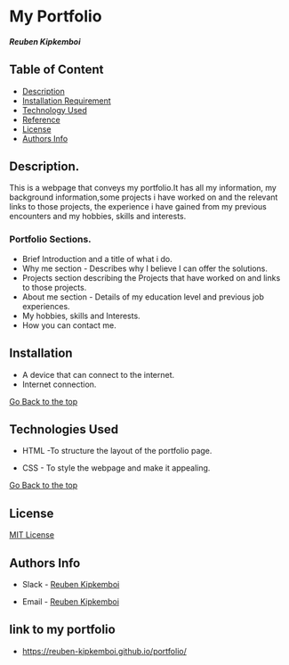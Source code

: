# My Portfolio

##### Reuben Kipkemboi 

## Table of Content

+ [Description](#Description)
+ [Installation Requirement](#Installation)
+ [Technology Used](#technologies-used)
+ [Reference](#reference)
+ [License](#license)
+ [Authors Info](#author-Info)

## Description.
<p>This is a webpage that conveys my portfolio.It has  all my information, my background information,some projects i have worked on and the relevant links to those projects, the experience i have gained from my previous encounters and my hobbies, skills and interests.</p>

### Portfolio Sections. 

- Brief Introduction and a title of what i do.
- Why me section - Describes why I believe I can offer the solutions.
- Projects section describing the Projects that have worked on and links to those projects.
- About me section - Details of my education level and previous job experiences.
- My hobbies, skills and Interests.
- How you can contact me.

## Installation
+ A device that can connect to the internet.
+ Internet connection.

[Go Back to the top](#portfolio)

## Technologies Used

* HTML -To structure the layout of the portfolio page. 

* CSS - To style the webpage and make it appealing.

[Go Back to the top](#Portfolio)

## License
[MIT License](LICENSE)

## Authors Info
* Slack - [Reuben Kipkemboi]()

* Email - [Reuben Kipkemboi](https://gmail.com)

## link to my portfolio
* https://reuben-kipkemboi.github.io/portfolio/




